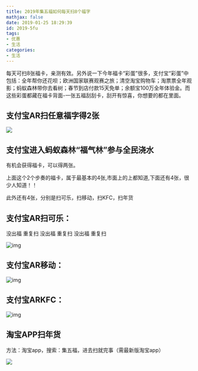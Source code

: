 ```yaml
---
title: 2019年集五福如何每天扫8个福字
mathjax: false
date: 2019-01-25 18:29:39
id: 2019-5fu
tags:
- 优惠
- 生活
categories:
- 生活
---
```


每天可扫8张福卡，亲测有效。另外说一下今年福卡“彩蛋”很多，支付宝“彩蛋”中包括：全年帮你还花呗；欧洲国家联赛观赛之旅；清空淘宝购物车；淘票票全年观影；蚂蚁森林带你去看树；春节到店付款15天免单；余额宝100万全年体验金。而这些彩蛋都藏在福卡背面-一张五福刮刮卡，刮开有惊喜，你想要的都在里面。

<!---more--->

## 支付宝AR扫任意福字得2张

![](https://zymin-1255632454.cos.ap-shanghai.myqcloud.com/0newblog/3b3009d97cf547178ab3826d24f2f9c9.jpg)

## 支付宝进入蚂蚁森林“福气林”参与全民浇水

有机会获得福卡，可以得两张。

上面这个2个步奏的福卡，属于最基本的4张,市面上的上都知道,下面还有4张，很少人知道！！

此外还有4张，分别是扫可乐，扫移动，扫KFC，扫年货

## 支付宝AR扫可乐：

没出福 重复扫 没出福 重复扫 没出福 重复扫

![img](https://zymin-1255632454.cos.ap-shanghai.myqcloud.com/0newblog/9ae461c359784e539799f4bbc68826b3.jpg)

## 支付宝AR移动：

![img](https://zymin-1255632454.cos.ap-shanghai.myqcloud.com/0newblog/c0cabd7711c94c708846437d691a40a0.jpg)

## 支付宝ARKFC：

![img](https://zymin-1255632454.cos.ap-shanghai.myqcloud.com/0newblog/39b098b174134cda9f95daf07c33f081.jpg)

## 淘宝APP扫年货

方法：淘宝app，搜索：集五福，进去扫就完事（需最新版淘宝app）

![](https://zymin-1255632454.cos.ap-shanghai.myqcloud.com/0newblog/1548412563474.png)